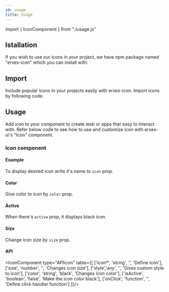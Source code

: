 ```yaml
---
id: usage
title: Usage
---
```


import { IconComponent } from "./usage.js"

## Istallation

<p>If you wish to use our icons in your project, we have npm package named "erxes-icon" which you can install with:</p>
<IconComponent type="install" />

## Import

<p>Include popular icons in your projects easily with erxes-icon. Import icons by following code.</p>
<IconComponent type="code" />

## Usage

<p>Add icon to your component to create web or apps that easy to interact with. Refer below code to see how to use and  customize icon with erxes-ui's "Icon" component.</p>

### Icon component

#### Example

<p>To display desired icon write it's name to <code>icon</code> prop.</p> 
<IconComponent type="icon" iconName="envelope-alt" />

#### Color

<p>Give color to icon by <code>color</code> prop.</p>
<IconComponent type="color" iconName="envelope-alt" colors="red"/>

#### Active

<p>When there's <code>active</code> prop, it displays black icon.</p>
<IconComponent type="active" iconName="envelope-alt" colors="red" active={true}/>

#### Size

<p>Change icon size by <code>size</code> prop.</p>
<IconComponent type="size" iconName="envelope-alt" sizes={30}/>

#### API

<IconComponent type="APIicon" table={[
['icon*', 'string', '', 'Define icon'],
['size', 'number', '', 'Changes icon size'],
['style','any', '', 'Gives custom style to icon'],
['color', 'string', 'black', 'Changes icon color'],
['isActive', 'boolean', 'false', 'Make the icon color black'],
['onClick', 'function', '', 'Define click handler function']
]}/>
